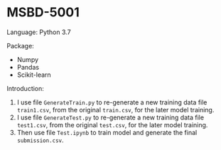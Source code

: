 # MSBD-5001
Language: Python 3.7

Package:

* Numpy
* Pandas
* Scikit-learn

Introduction:

1. I use file `GenerateTrain.py` to re-generate a new training data file `train1.csv`, from the original `train.csv`, for the later model training.
2. I use file `GenerateTest.py` to re-generate a new training data file `test1.csv`, from the original `test.csv`, for the later model training.
3. Then use file `Test.ipynb` to train model and generate the final `submission.csv`.